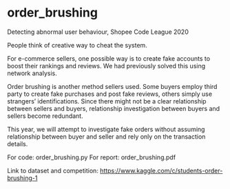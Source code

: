 # order_brushing
Detecting abnormal user behaviour, Shopee Code League 2020

People think of creative way to cheat the system.

For e-commerce sellers, one possible way is to create fake accounts to boost their rankings and reviews. We had previously solved this using network analysis.

Order brushing is another method sellers used. Some buyers employ third party to create fake purchases and post fake reviews, others simply use strangers’ identifications. Since there might not be a clear relationship between sellers and buyers, relationship investigation between buyers and sellers become redundant.

This year, we will attempt to investigate fake orders without assuming relationship between buyer and seller and rely only on the transaction details.

For code: order_brushing.py
For report: order_brushing.pdf

Link to dataset and competition: https://www.kaggle.com/c/students-order-brushing-1
